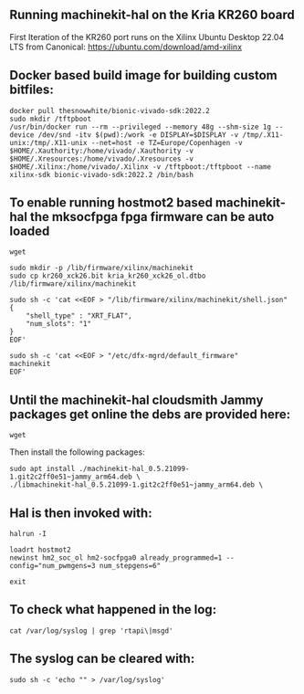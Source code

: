 ## Running machinekit-hal on the Kria KR260 board

First Iteration of the KR260 port runs on the  Xilinx Ubuntu Desktop 22.04 LTS from Canonical:
https://ubuntu.com/download/amd-xilinx

## Docker based build image for building custom bitfiles:

    docker pull thesnowwhite/bionic-vivado-sdk:2022.2
    sudo mkdir /tftpboot
    /usr/bin/docker run --rm --privileged --memory 48g --shm-size 1g --device /dev/snd -itv $(pwd):/work -e DISPLAY=$DISPLAY -v /tmp/.X11-unix:/tmp/.X11-unix --net=host -e TZ=Europe/Copenhagen -v $HOME/.Xauthority:/home/vivado/.Xauthority -v $HOME/.Xresources:/home/vivado/.Xresources -v $HOME/.Xilinx:/home/vivado/.Xilinx -v /tftpboot:/tftpboot --name xilinx-sdk bionic-vivado-sdk:2022.2 /bin/bash

## To enable running hostmot2 based machinekit-hal the mksocfpga fpga firmware can be auto loaded


    wget

    sudo mkdir -p /lib/firmware/xilinx/machinekit
    sudo cp kr260_xck26.bit kria_kr260_xck26_ol.dtbo /lib/firmware/xilinx/machinekit

    sudo sh -c 'cat <<EOF > "/lib/firmware/xilinx/machinekit/shell.json"
    {
        "shell_type" : "XRT_FLAT",
        "num_slots": "1"
    }
    EOF'

    sudo sh -c 'cat <<EOF > "/etc/dfx-mgrd/default_firmware"
    machinekit
    EOF'

## Until the machinekit-hal cloudsmith Jammy packages get online the debs are provided here:

    wget

Then install the following packages:

    sudo apt install ./machinekit-hal_0.5.21099-1.git2c2ff0e51~jammy_arm64.deb \
    ./libmachinekit-hal_0.5.21099-1.git2c2ff0e51~jammy_arm64.deb \




## Hal is then invoked with:

    halrun -I

    loadrt hostmot2
    newinst hm2_soc_ol hm2-socfpga0 already_programmed=1 -- config="num_pwmgens=3 num_stepgens=6"

    exit

## To check what happened in the log:

    cat /var/log/syslog | grep 'rtapi\|msgd'


## The syslog can be cleared with:

    sudo sh -c 'echo "" > /var/log/syslog'
